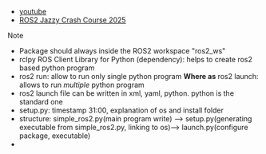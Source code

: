 - [youtube](https://www.youtube.com/watch?v=Se5pvRlTX8s)
- [ROS2 Jazzy Crash Course 2025](https://app.theconstruct.ai/rosjects/898950/)

Note

- Package should always inside the ROS2 workspace "ros2_ws"
- rclpy ROS Client Library for Python (dependency): helps to create ros2 based python program
- ros2 run: allow to run only single python program **Where as** ros2 launch: allows to run _multiple_ python program
- ros2 launch file can be written in xml, yaml, python. python is the standard one
- setup.py: timestamp 31:00, explanation of os and install folder
- structure: simple_ros2.py(main program write) --> setup.py(generating executable from simple_ros2.py, linking to os)--> launch.py(configure package, executable)
-
